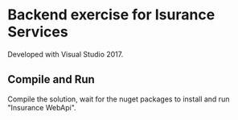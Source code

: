 # Backend exercise for Isurance Services

Developed with Visual Studio 2017.

## Compile and Run ##

Compile the solution, wait for the nuget packages to install and run "Insurance WebApi".
